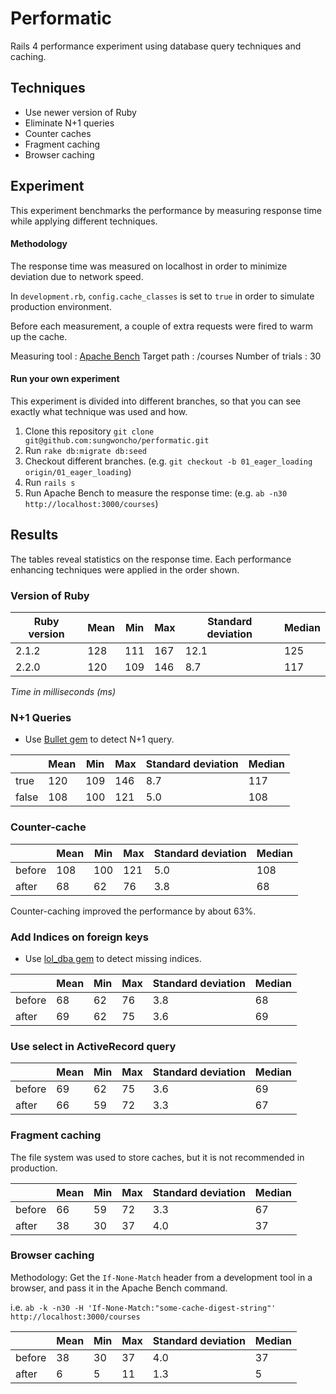 # Performatic

Rails 4 performance experiment using database query techniques and caching.


## Techniques

* Use newer version of Ruby
* Eliminate N+1 queries
* Counter caches
* Fragment caching
* Browser caching


## Experiment

This experiment benchmarks the performance by measuring response time while applying different techniques.

#### Methodology

The response time was measured on localhost in order to minimize deviation due to network speed.

In `development.rb`, `config.cache_classes` is set to `true` in order to simulate production environment.

Before each measurement, a couple of extra requests were fired to warm up the cache.

Measuring tool   : [Apache Bench](http://httpd.apache.org/docs/2.2/programs/ab.html)
Target path      : /courses
Number of trials : 30

#### Run your own experiment

This experiment is divided into different branches, so that you can see exactly what technique was used and how.

1. Clone this repository `git clone git@github.com:sungwoncho/performatic.git`
2. Run `rake db:migrate db:seed`
3. Checkout different branches. (e.g. `git checkout -b 01_eager_loading origin/01_eager_loading`)
4. Run `rails s`
5. Run Apache Bench to measure the response time: (e.g. `ab -n30 http://localhost:3000/courses`)


## Results

The tables reveal statistics on the response time. Each performance enhancing techniques were applied in the order shown.


### Version of Ruby

| Ruby version   | Mean   | Min | Max | Standard deviation | Median |
|----------------|--------|-----|-----|------|--------|
|2.1.2           | 128    | 111 | 167 | 12.1 | 125 |
|2.2.0           | 120    | 109 | 146 | 8.7  | 117 |


*Time in milliseconds (ms)*


### N+1 Queries

* Use [Bullet gem](https://github.com/flyerhzm/bullet) to detect N+1 query.

|           | Mean   | Min | Max | Standard deviation | Median |
|-----------|--------|-----|-----|------|--------|
| true      | 120    | 109 | 146 | 8.7  | 117 |
| false     | 108    | 100 | 121 | 5.0  | 108 |


### Counter-cache

|           | Mean   | Min | Max | Standard deviation | Median |
|-----------|--------|-----|-----|------|--------|
| before    | 108    | 100 | 121 | 5.0  | 108 |
| after     | 68     | 62  | 76  | 3.8  | 68  |

Counter-caching improved the performance by about 63%.


### Add Indices on foreign keys

* Use [lol_dba gem](https://github.com/plentz/lol_dba) to detect missing indices.

|           | Mean   | Min | Max | Standard deviation | Median |
|-----------|--------|-----|-----|------|--------|
| before    | 68     | 62  | 76  | 3.8  | 68  |
| after     | 69     | 62  | 75  | 3.6  | 69  |


### Use select in ActiveRecord query

|           | Mean   | Min | Max | Standard deviation | Median |
|-----------|--------|-----|-----|------|--------|
| before    | 69     | 62  | 75  | 3.6  | 69  |
| after     | 66     | 59  | 72  | 3.3  | 67  |


### Fragment caching

The file system was used to store caches, but it is not recommended in production.

|           | Mean   | Min | Max | Standard deviation | Median |
|-----------|--------|-----|-----|------|--------|
| before    | 66     | 59  | 72  | 3.3  | 67  |
| after     | 38     | 30  | 37  | 4.0  | 37  |


### Browser caching

Methodology: Get the `If-None-Match` header from a development tool in a browser, and pass it in the Apache Bench command.

i.e. `ab -k -n30 -H 'If-None-Match:"some-cache-digest-string"' http://localhost:3000/courses`

|           | Mean   | Min | Max | Standard deviation | Median |
|-----------|--------|-----|-----|------|--------|
| before    | 38     | 30  | 37  | 4.0  | 37  |
| after     | 6      | 5   | 11  | 1.3  | 5   |
